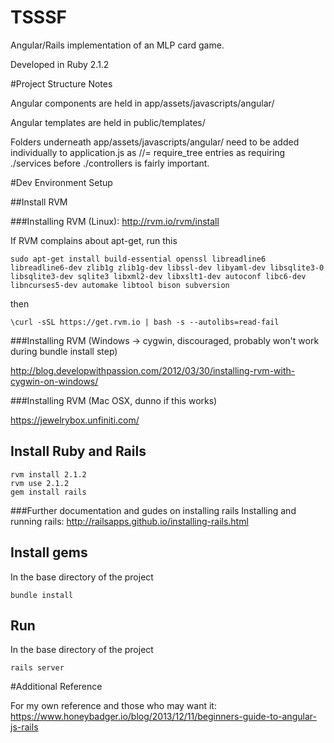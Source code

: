 TSSSF
=====

Angular/Rails implementation of an MLP card game.

Developed in Ruby 2.1.2

#Project Structure Notes

Angular components are held in app/assets/javascripts/angular/

Angular templates are held in public/templates/

Folders underneath app/assets/javascripts/angular/ need to be added individually to application.js as //= require_tree entries as requiring ./services before ./controllers is fairly important.

#Dev Environment Setup

##Install RVM

###Installing RVM (Linux): 
  http://rvm.io/rvm/install
  
  If RVM complains about apt-get, run this
  
    sudo apt-get install build-essential openssl libreadline6 libreadline6-dev zlib1g zlib1g-dev libssl-dev libyaml-dev libsqlite3-0 libsqlite3-dev sqlite3 libxml2-dev libxslt1-dev autoconf libc6-dev libncurses5-dev automake libtool bison subversion
  
  then
  
    \curl -sSL https://get.rvm.io | bash -s --autolibs=read-fail

###Installing RVM (Windows -> cygwin, discouraged, probably won't work during bundle install step)

http://blog.developwithpassion.com/2012/03/30/installing-rvm-with-cygwin-on-windows/

###Installing RVM (Mac OSX,  dunno if this works)

https://jewelrybox.unfiniti.com/

## Install Ruby and Rails

    rvm install 2.1.2
    rvm use 2.1.2
    gem install rails

###Further documentation and gudes on installing rails
Installing and running rails: http://railsapps.github.io/installing-rails.html

## Install gems

In the base directory of the project

    bundle install
  
## Run

In the base directory of the project

    rails server

#Additional Reference

For my own reference and those who may want it: https://www.honeybadger.io/blog/2013/12/11/beginners-guide-to-angular-js-rails
